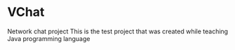 # VChat
Network chat project
This is the test project that was created while teaching Java programming language
